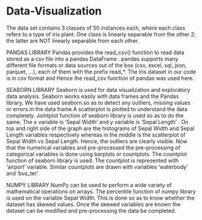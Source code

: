 # Data-Visualization
The data set contains 3 classes of 50 instances each, where each class refers to a type of
iris plant. One class is linearly separable from the other 2; the latter are NOT linearly
separable from each other.

PANDAS LIBRARY
Pandas provides the read_csv() function to read data stored as a csv file into a pandas
DataFrame . pandas supports many different file formats or data sources out of the box (csv,
excel, sql, json, parquet, …), each of them with the prefix read_*.
The Iris dataset in our code is in csv format and Hence the read_csv function of pandas was
used here.

SEABORN LIBRARY
Seaborn is used for data visualization and exploratory data analysis. Seaborn works easily
with data frames and the Pandas library.
We have used seaborn so as to detect any outliers, missing values or errors in the data
frame
A scatterplot is plotted to understand the data completely. Jointplot function of seaborn
library is used so as to do the same. The x variable is ‘Sepal Width’ and y variable is ‘Sepal
Length’ .
On top and right side of the graph are the histograms of Sepal Width and Sepal Length
variables respectively whereas in the middle is the scatterplot of Sepal Width vs Sepal
Length. Hence, the outliers are clearly visible.
Now that the numerical variables and pre-processed the pre-processing of categorical
variables is done using barplots or countplots. The countplot function of seaborn library is
used.
The countplot is represented with ‘airport’ variable. Similar countplots are drawn with
variables ‘waterbody’ and ‘bus_ter’.

NUMPY LIBRARY
NumPy can be used to perform a wide variety of mathematical operations on arrays.
The percentile function of numpy library is used on the variable Sepal Width. This is done so
as to know whether the dataset has skewed values.
Once the skewed variables are known the dataset can be modified and pre-processing the
data be completed.
